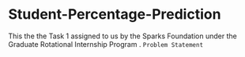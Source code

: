 # Student-Percentage-Prediction
This the the Task 1 assigned to us by the Sparks Foundation under the Graduate Rotational Internship Program .
`Problem Statement`
